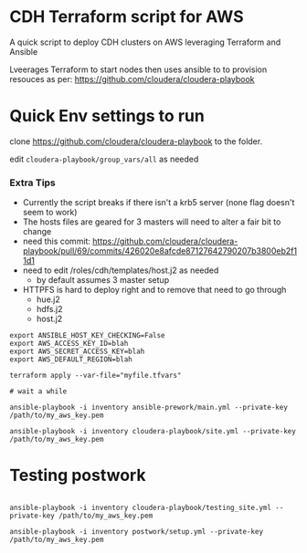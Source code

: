 # CDH Terraform script for AWS


A quick script to deploy CDH clusters on AWS
leveraging Terraform and Ansible

Lveerages Terraform to start nodes then uses ansible to to provision resouces as per:
https://github.com/cloudera/cloudera-playbook

# Quick Env settings to run

clone https://github.com/cloudera/cloudera-playbook
to the folder.

edit `cloudera-playbook/group_vars/all` as needed

### Extra Tips
- Currently the script breaks if there isn't a krb5 server (none flag doesn't seem to work)
- The hosts files are geared for 3 masters will need to alter a fair bit to change
- need this commit: https://github.com/cloudera/cloudera-playbook/pull/69/commits/426020e8afcde87127642790207b3800eb2f11d1
- need to edit /roles/cdh/templates/host.j2 as needed
  - by default assumes 3 master setup
- HTTPFS is hard to deploy right and to remove that need to go through
  - hue.j2
  - hdfs.j2
  - host.j2 

```{bash}
export ANSIBLE_HOST_KEY_CHECKING=False
export AWS_ACCESS_KEY_ID=blah
export AWS_SECRET_ACCESS_KEY=blah
export AWS_DEFAULT_REGION=blah

terraform apply --var-file="myfile.tfvars"

# wait a while

ansible-playbook -i inventory ansible-prework/main.yml --private-key /path/to/my_aws_key.pem

ansible-playbook -i inventory cloudera-playbook/site.yml --private-key /path/to/my_aws_key.pem

```

# Testing postwork

```{bash}

ansible-playbook -i inventory cloudera-playbook/testing_site.yml --private-key /path/to/my_aws_key.pem

ansible-playbook -i inventory postwork/setup.yml --private-key /path/to/my_aws_key.pem


```